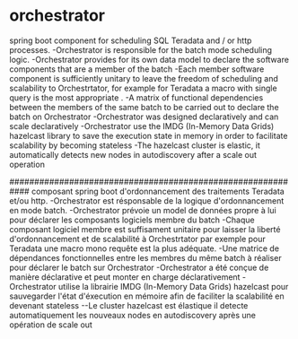 




# orchestrator

spring boot component for scheduling SQL Teradata and / or http processes. 
-Orchestrator is responsible for the batch mode scheduling logic. 
-Orchestrator provides for its own data model to declare the software components that are a member of the batch 
-Each member software component is sufficiently unitary to leave the freedom of scheduling and scalability to Orchestrtator, for example for Teradata a macro with single query  is the most appropriate .
-A matrix of functional dependencies between the members of the same batch to be carried out to declare the batch on Orchestrator
-Orchestrator was designed declaratively and can scale declaratively
-Orchestrator use the IMDG (In-Memory Data Grids) hazelcast library to save the execution state in memory in order to facilitate scalability by becoming stateless
-The hazelcast cluster is elastic, it automatically detects new nodes in autodiscovery after a scale out operation






############################################################
composant spring boot d'ordonnancement des traitements Teradata et/ou http.
-Orchestrator est résponsable de la logique d'ordonnancement en mode batch.
-Orchestrator prévoie un model de données propre à lui pour déclarer les composants logiciels membre du batch
-Chaque composant logiciel membre est suffisament unitaire pour laisser la liberté d'ordonnancement et de scalabilité à Orchestrtator par exemple pour Teradata une macro mono requête est la plus adéquate.
-Une matrice de dépendances fonctionnelles entre les membres du même batch à réaliser pour déclarer le batch sur Orchestrator
-Orchestrator a été conçue de manière déclarative et peut monter en charge déclarativement
-Orchestrator utilise la librairie IMDG (In-Memory Data Grids)  hazelcast pour sauvegarder l'état d'éxecution en mémoire afin de faciliter la scalabilité en devenant stateless
--Le cluster hazelcast est élastique il detecte automatiquement les nouveaux nodes en autodiscovery après une opération de scale out


